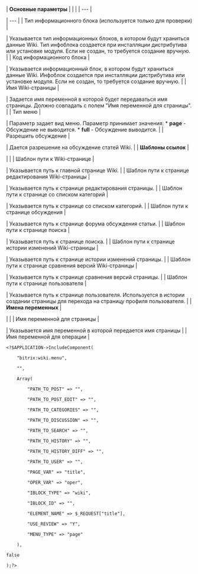 | **Основные параметры** | | |
| --- |

| --- |
| Тип информационного блока (используется только для проверки) |

| Указывается тип информационных блоков, в котором будут храниться данные Wiki. Тип инфоблока создается при инсталляции дистрибутива или установке модуля. Если не создан, то требуется создание вручную. |
| Код информационного блока |

| Указывается информационный блок, в котором будут храниться данные Wiki. Инфоблок создается при инсталляции дистрибутива или установке модуля. Если не создан, то требуется создание вручную. |
| Имя Wiki-страницы |

| Задается имя переменной в которой будет передаваться имя страницы. Должно совпадать с полем "Имя переменной для страницы". |
| Тип меню |

| Параметр задает вид меню. Параметр принимает значения:  * **page** - Обсуждение не выводится. * **full** - Обсуждение выводится. |
| Разрешить обсуждение |

| Дается разрешение на обсуждение статей Wiki. |
| **Шаблоны ссылок** |

| |
| Шаблон пути к Wiki-странице |

| Указывается путь к главной странице Wiki. |
| Шаблон пути к странице редактирования Wiki-страницы |

| Указывается путь к странице редактирования страницы. |
| Шаблон пути к странице со списком категорий |

| Указывается путь к странице со списком категорий. |
| Шаблон пути к странице обсуждения |

| Указывается путь к странице форума обсуждения статьи. |
| Шаблон пути к странице поиска |

| Указывается путь к странице поиска. |
| Шаблон пути к странице истории изменений Wiki-страницы |

| Указывается путь к странице истории изменений страницы. |
| Шаблон пути к странице сравнения версий Wiki-страницы |

| Указывается путь к странице сравнения версий страницы. |
| Шаблон пути к странице пользователя |

| Указывается путь к странице пользователя. Используется в истории создании страницы для перехода на страницу профиля пользователя. |
| **Имена переменных** |

| |
| Имя переменной для страницы |

| Указывается имя переменной в которой передается имя страницы |
| Имя переменной для операции |

```
<?$APPLICATION->IncludeComponent(

	"bitrix:wiki.menu",

	"",

	Array(

		"PATH_TO_POST" => "",

		"PATH_TO_POST_EDIT" => "",

		"PATH_TO_CATEGORIES" => "",

		"PATH_TO_DISCUSSION" => "",

		"PATH_TO_SEARCH" => "",

		"PATH_TO_HISTORY" => "",

		"PATH_TO_HISTORY_DIFF" => "",

		"PATH_TO_USER" => "",

		"PAGE_VAR" => "title",

		"OPER_VAR" => "oper",

		"IBLOCK_TYPE" => "wiki",

		"IBLOCK_ID" => "",

		"ELEMENT_NAME" => $_REQUEST["title"],

		"USE_REVIEW" => "Y",

		"MENU_TYPE" => "page"

	),

false

);?>
```